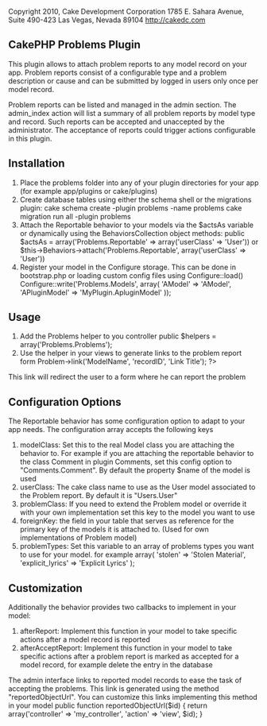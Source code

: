 Copyright 2010, Cake Development Corporation
                        1785 E. Sahara Avenue, Suite 490-423
                        Las Vegas, Nevada 89104
                        http://cakedc.com

## CakePHP Problems Plugin

This plugin allows to attach problem reports to any model record on your app. Problem reports
consist of a configurable type and a problem description or cause and can be submitted by logged in users
only once per model record.

Problem reports can be listed and managed in the admin section. The admin_index action will list a summary of
all problem reports by model type and record. Such reports can be accepted and unaccepted by the administrator.
The acceptance of reports could trigger actions configurable in this plugin.

## Installation

1. Place the problems folder into any of your plugin directories for your app (for example app/plugins or cake/plugins)
2. Create database tables using either the schema shell or the migrations plugin:
		cake schema create -plugin problems -name problems
		cake migration run all -plugin problems
3. Attach the Reportable behavior to your models via the $actsAs variable or dynamically using the BehaviorsCollection object methods:
		public $actsAs = array('Problems.Reportable' => array('userClass' => 'User'))
	or
		$this->Behaviors->attach('Problems.Reportable', array('userClass' => 'User'))
4. Register your model in the Configure storage. This can be done in bootstrap.php or loading custom config files using Configure::load()
		Configure::write('Problems.Models', array(
			'AModel' => 'AModel',
			'APluginModel' => 'MyPlugin.ApluginModel'
		));

## Usage

1. Add the Problems helper to you controller
		public $helpers = array('Problems.Problems');
2. Use the helper in your views to generate links to the problem report form
		<?php echo $this->Problem->link('ModelName', 'recordID', 'Link Title'); ?>

This link will redirect the user to a form where he can report the problem

## Configuration Options
The Reportable behavior has some configuration option to adapt to your app needs. The configuration array accepts the following keys

1. modelClass: Set this to the real Model class you are attaching the behavior to. For example if you are attaching the reportable behavior to
	the class Comment in plugin Comments, set this config option to "Comments.Comment". By default the property $name of the model is used
2. userClass: The cake class name to use as the User model associated to the Problem report. By default it is "Users.User"
3. problemClass: If you need to extend the Problem model or override it with your own implementation set this key to the model you want to use
4. foreignKey: the field in your table that serves as reference for the primary key of the models it is attached to. (Used for own implementations of Problem model)
5. problemTypes: Set this variable to an array of problems types you want to use for your model. for example
		array(
			'stolen' => 'Stolen Material',
			'explicit_lyrics' => 'Explicit Lyrics'
		);

## Customization 

Additionally the behavior provides two callbacks to implement in your model:
1. afterReport: Implement this function in your model to take specific actions after a model record is reported
2. afterAcceptReport: Implement this function in your model to take specific actions after a problem report is marked as accepted for a model record, for example delete the entry in the database

The admin interface links to reported model records to ease the task of accepting the problems. This link is generated using the method "reportedObjectUrl". 
You can customize this links implementing this method in your model
		public function reportedObjectUrl($id) {
			return array('controller' => 'my_controller', 'action' => 'view', $id);
		}


